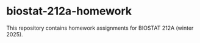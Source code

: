 # biostat-212a-homework
This repository contains homework assignments for BIOSTAT 212A (winter 2025).
